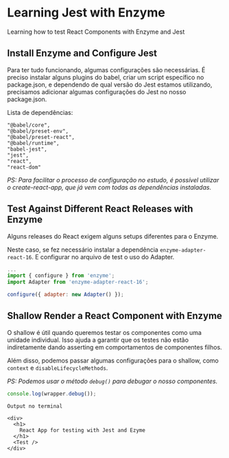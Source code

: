 # Learning Jest with Enzyme
Learning how to test React Components with Enzyme and Jest

## Install Enzyme and Configure Jest

Para ter tudo funcionando, algumas configurações são necessárias. É preciso instalar alguns plugins do babel, criar um script específico no package.json, e dependendo de qual versão do Jest estamos utilizando, precisamos adicionar algumas configurações do Jest no nosso package.json.

Lista de dependências:

    "@babel/core",
    "@babel/preset-env",
    "@babel/preset-react",
    "@babel/runtime",
    "babel-jest",
    "jest",
    "react",
    "react-dom"

_PS: Para facilitar o processo de configuração no estudo, é possível utilizar o create-react-app, que já vem com todas as dependências instaladas._
 
## Test Against Different React Releases with Enzyme

Alguns releases do React exigem alguns setups diferentes para o Enzyme.

Neste caso, se fez necessário instalar a dependência `enzyme-adapter-react-16`. E configurar no arquivo de test o uso do Adapter.

```js
...
import { configure } from 'enzyme';
import Adapter from 'enzyme-adapter-react-16';

configure({ adapter: new Adapter() });
```

## Shallow Render a React Component with Enzyme

O shallow é útil quando queremos testar os componentes como uma unidade individual. Isso ajuda a garantir que os testes não estão indiretamente dando asserting em comportamentos de componentes filhos. 

Além disso, podemos passar algumas configurações para o shallow, como `context` e `disableLifecycleMethods`.

_PS: Podemos usar o método `debug()` para debugar o nosso componentes._

```js
console.log(wrapper.debug());
```

```
Output no terminal

<div>
  <h1>
    React App for testing with Jest and Ezyme
  </h1>
  <Test />
</div>
```